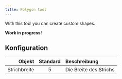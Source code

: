 ```yaml
---
title: Polygon tool
---
```


With this tool you can create custom shapes.

**Work in progress!**

## Konfiguration

|       Objekt | Standard | Beschreibung           |
| -----------: | :------: | :--------------------- |
| Strichbreite |     5    | Die Breite des Strichs |
